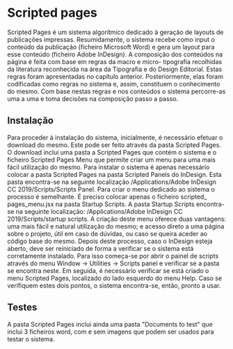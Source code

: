 # Scripted pages

Scripted Pages é um sistema algorítmico dedicado à geração de layouts de publicações impressas. Resumidamente, o sistema recebe como input o conteúdo da publicação (ficheiro Microsoft Word) e gera um layout para esse conteúdo (ficheiro Adobe InDesign). A composição dos conteúdos na página é feita com base em regras da macro e micro- tipografia recolhidas da literatura reconhecida na área da Tipografia e do Design Editorial. Estas regras foram apresentadas no capítulo anterior. Posteriormente, elas foram codificadas como regras no sistema e, assim, constituem o conhecimento do mesmo. Com base nestas regras e nos conteúdos o sistema percorre-as uma a uma e toma decisões na composição passo a passo.

## Instalação

Para proceder à instalação do sistema, inicialmente, é necessário efetuar o download do mesmo. Este pode ser feito através da pasta Scripted Pages.
O download inclui uma pasta a Scripted Pages que contém o sistema e o ficheiro Scripted Pages Menu que permite criar um menu para uma mais fácil utilização do mesmo. Para instalar o sistema é apenas necessário colocar a pasta Scripted Pages na pasta Scripted Panels do InDesign. Esta pasta encontra-se na seguinte localização /Applications/Adobe InDesign CC 2019/Scripts/Scripts Panel. Para criar o menu dedicado ao sistema o processo é semelhante. É preciso colocar apenas o ficheiro scripted_ pages_menu.jsx na pasta Startup Scripts. A pasta Startup Scripts encontra-se na seguinte localização: /Applications/Adobe InDesign CC 2019/Scripts/startup scripts. A criação deste menu oferece duas vantagens: uma mais fácil e natural utilização do mesmo; e acesso direto a uma página sobre o projeto, útil em caso de dúvidas, ou caso se queira aceder ao código base do mesmo.
Depois deste processo, caso o InDesign esteja aberto, deve ser reiniciado de forma a verificar se o sistema está corretamente instalado. Para isso começa-se por abrir o painel de scripts através do menu Window → Utilities → Scripts panel e verificar se a pasta se encontra neste. Em seguida, é necessário verificar se está criado o menu Scripted Pages, localizado do lado esquerdo do menu Help. Caso se verifiquem estes dois pontos, o sistema encontra-se, então, pronto a usar.

## Testes

A pasta Scripted Pages inclui ainda uma pasta "Documents to test" que inclui 3 ficheiros word, com e sem imagens que podem ser usados para testar o sistema.
